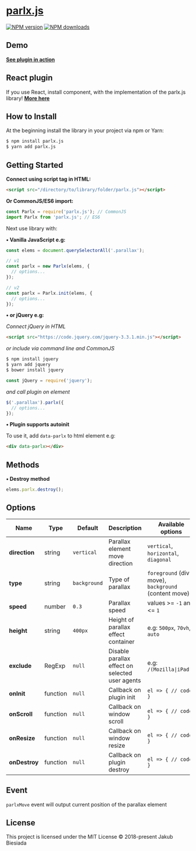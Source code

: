 # [parlx.js](https://github.com/jb1905/parlx.js)

[![NPM version](http://img.shields.io/npm/v/parlx.js.svg?style=flat-square)](https://www.npmjs.com/package/parlx.js)
[![NPM downloads](http://img.shields.io/npm/dm/parlx.js.svg?style=flat-square)](https://www.npmjs.com/package/parlx.js)

## Demo
**[See plugin in action](https://jb1905.github.io/parlx.js/)**

## React plugin
If you use React, install component, with the implementation of the parlx.js library!
**[More here](https://github.com/JB1905/react-parlx/)**

## How to Install
At the beginning install the library in your project via npm or Yarn:
```sh
$ npm install parlx.js
$ yarn add parlx.js
```

## Getting Started
**Connect using script tag in HTML:**
```html
<script src="/directory/to/library/folder/parlx.js"></script>
```

**Or CommonJS/ES6 import:**
```js
const Parlx = require('parlx.js'); // CommonJS
import Parlx from 'parlx.js'; // ES6
```

Next use library with:

**&bull; Vanilla JavaScript e.g:**
```js
const elems = document.querySelectorAll('.parallax');

// v1
const parlx = new Parlx(elems, {
  // options...
});

// v2
const parlx = Parlx.init(elems, {
  // options...
});
```

**&bull; or jQuery e.g:**

*Connect jQuery in HTML*
```html
<script src="https://code.jquery.com/jquery-3.3.1.min.js"></script>
```

*or include via command line and CommonJS*
```sh
$ npm install jquery
$ yarn add jquery
$ bower install jquery
```

```js
const jQuery = require('jquery');
```

*and call plugin on element*
```js
$('.parallax').parlx({
  // options...
});
```

**&bull; Plugin supports autoinit**

To use it, add `data-parlx` to html element e.g:
```html
<div data-parlx></div>
```

## Methods
**&bull; Destroy method**
```js
elems.parlx.destroy();
```

## Options
Name | Type | Default | Description | Available options
-|-|-|-|-
**direction** | string | `vertical` | Parallax element move direction | `vertical`, `horizontal`, `diagonal`
**type** | string | `background` | Type of parallax | `foreground` (div move), `background` (content move)
**speed** | number | `0.3` | Parallax speed | values >= `-1` and <= `1`
**height** | string | `400px` | Height of parallax effect container | e.g: `500px`, `70vh`, `auto`
**exclude** | RegExp | `null` | Disable parallax effect on selected user agents | e.g: <code>/(Mozilla&#124;iPad)/</code>
**onInit** | function | `null` | Callback on plugin init | `el => { // code }`
**onScroll** | function | `null` | Callback on window scroll | `el => { // code }`
**onResize** | function | `null` | Callback on window resize | `el => { // code }`
**onDestroy** | function | `null` | Callback on plugin destroy | `el => { // code }`

## Event
`parlxMove` event will output current position of the parallax element

## License
This project is licensed under the MIT License © 2018-present Jakub Biesiada
